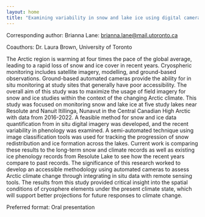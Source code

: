 ```yaml
---
layout: home
title: "Examining variability in snow and lake ice using digital camera imagery in the Canadian High Arctic"
---
```



Corresponding author: Brianna Lane: brianna.lane@mail.utoronto.ca

Coauthors: Dr. Laura Brown, University of Toronto 

The Arctic region is warming at four times the pace of the global average, leading to a rapid loss of snow and ice cover in recent years. Cryospheric monitoring includes satellite imagery, modelling, and ground-based observations. Ground-based automated cameras provide the ability for in situ monitoring at study sites that generally have poor accessibility. The overall aim of this study was to maximize the usage of field imagery for snow and ice studies within the context of the changing Arctic climate. This study was focused on monitoring snow and lake ice at five study lakes near Resolute and Nanuit Itillinga, Nunavut in the Central Canadian High Arctic with data from 2016-2022. A feasible method for snow and ice data quantification from in situ digital imagery was developed, and the recent variability in phenology was examined. A semi-automated technique using image classification tools was used for tracking the progression of snow redistribution and ice formation across the lakes. Current work is comparing these results to the long-term snow and climate records as well as existing ice phenology records from Resolute Lake to see how the recent years compare to past records. The significance of this research worked to develop an accessible methodology using automated cameras to assess Arctic climate change through integrating in situ data with remote sensing tools. The results from this study provided critical insight into the spatial conditions of cryosphere elements under the present climate state, which will support better projections for future responses to climate change.

Preferred format: Oral presentation
